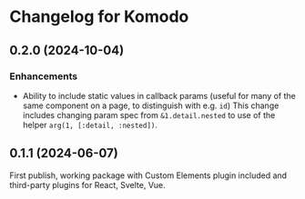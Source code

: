 # Changelog for Komodo

## 0.2.0 (2024-10-04)

### Enhancements

- Ability to include static values in callback params (useful for many of the same component on a page, to distinguish with e.g. `id`)
  This change includes changing param spec from `&1.detail.nested` to use of the helper `arg(1, [:detail, :nested])`.

## 0.1.1 (2024-06-07)

First publish, working package with Custom Elements plugin included and third-party plugins for React, Svelte, Vue.
